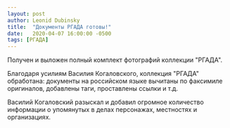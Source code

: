 ```yaml
---
layout: post
author: Leonid Dubinsky
title:  "Документы РГАДА готовы!"
date:   2020-04-07 16:00:00 -0500
tags: [РГАДА]
---
```


Получен и выложен полный комплект фотографий коллекции "РГАДА".

Благодаря усилиям Василия Когаловского, коллекция "РГАДА" обработана: документы на российском языке вычитаны по факсимиле оригиналов, добавлены таги, проставлены ссылки и т.д.

Василий Когаловский разыскал и добавил огромное количество информации о упомянутых
в делах персонажах, местностях и организациях.
 